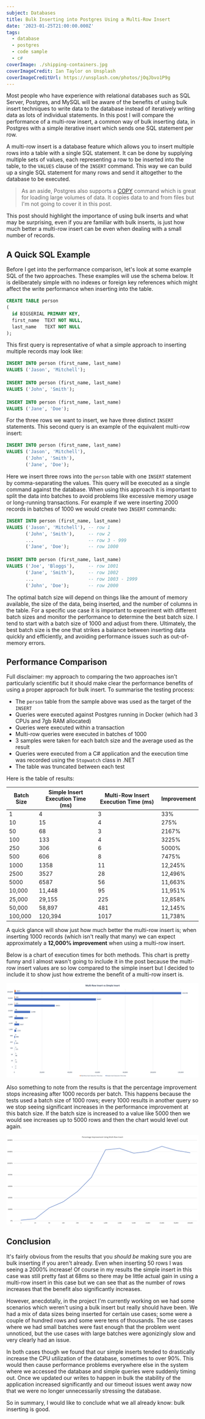 ```yaml
---
subject: Databases
title: Bulk Inserting into Postgres Using a Multi-Row Insert
date: '2023-01-25T21:00:00.000Z'
tags:
  - database
  - postgres
  - code sample
  - c#
coverImage: ./shipping-containers.jpg
coverImageCredit: Ian Taylor on Unsplash
coverImageCreditUrl: https://unsplash.com/photos/jOqJbvo1P9g
---
```


Most people who have experience with relational databases such as SQL Server, Postgres, and MySQL will be aware
of the benefits of using bulk insert techniques to write data to the database instead of iteratively writing
data as lots of individual statements. In this post I will compare the performance of a multi-row insert, a
common way of bulk inserting data, in Postgres with a simple iterative insert which sends one SQL statement per row.

A multi-row insert is a database feature which allows you to insert multiple rows into a table with a single
SQL statement. It can be done by supplying multiple sets of values, each representing a row to be inserted
into the table, to the `VALUES` clause of the `INSERT` command. This way we can build up a single SQL statement
for many rows and send it altogether to the database to be executed.

> As an aside, Postgres also supports a [COPY](https://www.postgresql.org/docs/current/sql-copy.html) command which
> is great for loading large volumes of data. It copies data to and from files but I'm not going to cover it in
> this post.

This post should highlight the importance of using bulk inserts and what may be surprising, even if you are
familiar with bulk inserts, is just how much better a multi-row insert can be even when dealing with a small
number of records.

## A Quick SQL Example

Before I get into the performance comparison, let's look at some example SQL of the two approaches. These
examples will use the schema below. It is deliberately simple with no indexes or foreign key references
which might affect the write performance when inserting into the table.

```sql
CREATE TABLE person
(
  id BIGSERIAL PRIMARY KEY,
  first_name  TEXT NOT NULL,
  last_name   TEXT NOT NULL
);
```

This first query is representative of what a simple approach to inserting multiple records may
look like:

```sql
INSERT INTO person (first_name, last_name)
VALUES ('Jason', 'Mitchell');

INSERT INTO person (first_name, last_name)
VALUES ('John', 'Smith');

INSERT INTO person (first_name, last_name)
VALUES ('Jane', 'Doe');
```

For the three rows we want to insert, we have three distinct `INSERT` statements. This second query is
an example of the equivalent multi-row insert:

```sql
INSERT INTO person (first_name, last_name)
VALUES ('Jason', 'Mitchell'),
       ('John', 'Smith'),
       ('Jane', 'Doe');
```

Here we insert three rows into the `person` table with one `INSERT` statement by comma-separating the values.
This query will be executed as a single command against the database. When using this approach it is
important to split the data into batches to avoid problems like excessive memory usage or long-running
transactions. For example if we were inserting 2000 records in batches of 1000 we would create two `INSERT`
commands:

```sql
INSERT INTO person (first_name, last_name)
VALUES ('Jason', 'Mitchell'), -- row 1
       ('John', 'Smith'),     -- row 2
       ...                    -- row 3 - 999
       ('Jane', 'Doe');       -- row 1000

INSERT INTO person (first_name, last_name)
VALUES ('Joe', 'Bloggs'),     -- row 1001
       ('Jane', 'Smith'),     -- row 1002
       ...                    -- row 1003 - 1999
       ('John', 'Doe');       -- row 2000
```

The optimal batch size will depend on things like the amount of memory available, the size of the data,
being inserted, and the number of columns in the table. For a specific use case it is important to
experiment with different batch sizes and monitor the performance to determine the best batch size. I
tend to start with a batch size of 1000 and adjust from there. Ultimately, the best batch size is the
one that strikes a balance between inserting data quickly and efficiently, and avoiding performance
issues such as out-of-memory errors.

## Performance Comparison

Full disclaimer: my approach to comparing the two approaches isn't particularly scientific but it
should make clear the performance benefits of using a proper approach for bulk insert. To summarise
the testing process:

- The `person` table from the sample above was used as the target of the `INSERT`
- Queries were executed against Postgres running in Docker (which had 3 CPUs and 7gb RAM allocated)
- Queries were executed within a transaction
- Multi-row queries were executed in batches of 1000
- 3 samples were taken for each batch size and the average used as the result
- Queries were executed from a C# application and the execution time was recorded using the `Stopwatch`
  class in .NET
- The table was truncated between each test

Here is the table of results:

| Batch Size | Simple Insert Execution Time (ms) | Multi-Row Insert Execution Time (ms) | Improvement |
| ---------- | --------------------------------- | ------------------------------------ | ----------- |
| 1          | 4                                 | 3                                    | 33%         |
| 10         | 15                                | 4                                    | 275%        |
| 50         | 68                                | 3                                    | 2167%       |
| 100        | 133                               | 4                                    | 3225%       |
| 250        | 306                               | 6                                    | 5000%       |
| 500        | 606                               | 8                                    | 7475%       |
| 1000       | 1358                              | 11                                   | 12,245%     |
| 2500       | 3527                              | 28                                   | 12,496%     |
| 5000       | 6587                              | 56                                   | 11,663%     |
| 10,000     | 11,448                            | 95                                   | 11,951%     |
| 25,000     | 29,155                            | 225                                  | 12,858%     |
| 50,000     | 58,897                            | 481                                  | 12,145%     |
| 100,000    | 120,394                           | 1017                                 | 11,738%     |

A quick glance will show just how much better the multi-row insert is; when inserting 1000 records (which
isn't really that many) we can expect approximately a **12,000% improvement** when using a multi-row insert.

Below is a chart of execution times for both methods. This chart is pretty funny and I almost wasn't going to
include it in the post because the multi-row insert values are so low compared to the simple insert but
I decided to include it to show just how extreme the benefit of a multi-row insert is.

![Simple Insert vs Multi-Row Insert Chart](./comparison.png)

Also something to note from the results is that the percentage improvement stops increasing after 1000
records per batch. This happens because the tests used a batch size of 1000 rows; every 1000 results in
another query so we stop seeing significant increases in the performance improvement at this batch size.
If the batch size is increased to a value like 5000 then we would see increases up to 5000 rows and
then the chart would level out again.

![Performance Improvement Chart](./performance-improvement.png)

## Conclusion

It's fairly obvious from the results that you _should be_ making sure you are bulk inserting if you aren't
already. Even when inserting 50 rows I was seeing a 2000% increase! Of course in my results the simple insert
in this case was still pretty fast at 68ms so there may be little actual gain in using a multi-row insert in
this case but we can see that as the number of rows increases that the benefit also significantly increases.

However, anecdotally, in the project I'm currently working on we had some scenarios which weren't using a bulk
insert but really should have been. We had a mix of data sizes being inserted for certain use cases; some were
a couple of hundred rows and some were tens of thousands. The use cases where we had small batches were fast
enough that the problem went unnoticed, but the use cases with large batches were agonizingly slow and very
clearly had an issue.

In both cases though we found that our simple inserts tended to drastically increase the CPU utilization of
the database, sometimes to over 90%. This would then cause performance problems everywhere else in the system
where we accessed the database and simple queries were suddenly timing out. Once we updated our writes to
happen in bulk the stability of the application increased significantly and our timeout issues went away
now that we were no longer unnecessarily stressing the database.

So in summary, I would like to conclude what we all already know: bulk inserting is good.
